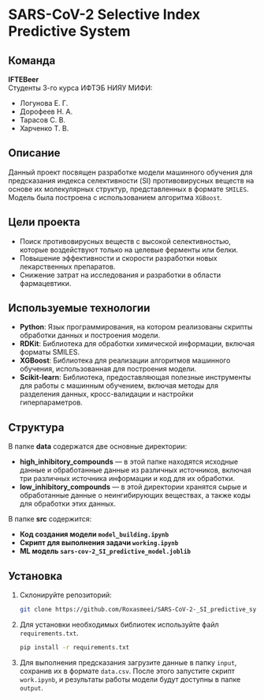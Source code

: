 # SARS-CoV-2 Selective Index Predictive System

## Команда
**IFTEBeer**  
Студенты 3-го курса ИФТЭБ НИЯУ МИФИ:
- Логунова Е. Г.
- Дорофеев Н. А.
- Тарасов С. В.
- Харченко Т. В.

## Описание
Данный проект посвящен разработке модели машинного обучения для предсказания индекса селективности (SI) противовирусных веществ на основе их молекулярных структур, представленных в формате `SMILES`. Модель была построена с использованием алгоритма `XGBoost`.

## Цели проекта
- Поиск противовирусных веществ с высокой селективностью, которые воздействуют только на целевые ферменты или белки.
- Повышение эффективности и скорости разработки новых лекарственных препаратов.
- Снижение затрат на исследования и разработки в области фармацевтики.

## Используемые технологии
- **Python**: Язык программирования, на котором реализованы скрипты обработки данных и построения модели.
- **RDKit**: Библиотека для обработки химической информации, включая форматы SMILES.
- **XGBoost**: Библиотека для реализации алгоритмов машинного обучения, использованная для построения модели.
- **Scikit-learn**: Библиотека, предоставляющая полезные инструменты для работы с машинным обучением, включая методы для разделения данных, кросс-валидации и настройки гиперпараметров.

## Структура
В папке **data** содержатся две основные директории:
- **high_inhibitory_compounds** — в этой папке находятся исходные данные и обработанные данные из различных источников, включая три различных источника информации и код для их обработки.
- **low_inhibitory_compounds** — в этой директории хранятся сырые и обработанные данные о неингибирующих веществах, а также коды для обработки этих данных.

В папке **src** содержится:
- **Код создания модели `model_building.ipynb`**
- **Скрипт для выполнения задачи `working.ipynb`**
- **ML модель `sars-cov-2_SI_predictive_model.joblib`**

## Установка
1. Склонируйте репозиторий:
   ```bash
   git clone https://github.com/Roxasmeei/SARS-CoV-2-_SI_predictive_system.git
2. Для установки необходимых библиотек используйте файл `requirements.txt`. 
    ```bash
    pip install -r requirements.txt
3. Для выполнения предсказания загрузите данные в папку `input`, сохранив их в формате `data.csv`. После этого запустите скрипт `work.ipynb`, и результаты работы модели будут доступны в папке `output`.